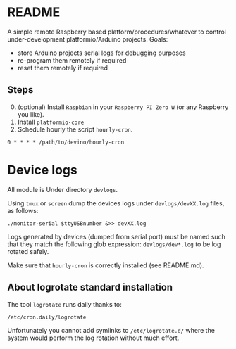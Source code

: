 # README

A simple remote Raspberry based platform/procedures/whatever to control under-development platformio/Arduino projects. Goals:

- store Arduino projects serial logs for debugging purposes
- re-program them remotely if required
- reset them remotely if required

## Steps

0. (optional) Install `Raspbian` in your `Raspberry PI Zero W` (or any Raspberry you like).
1. Install `platformio-core`
2. Schedule hourly the script `hourly-cron`.
```
0 * * * * /path/to/devino/hourly-cron
```

# Device logs

All module is Under directory `devlogs`.

Using `tmux` or `screen` dump the devices logs under `devlogs/devXX.log` files, as follows:

```
./monitor-serial $ttyUSBnumber &>> devXX.log
```

Logs generated by devices (dumped from serial port) must be named such that they match the following glob expression: `devlogs/dev*.log` to be log rotated safely.

Make sure that `hourly-cron` is correctly installed (see README.md).

## About logrotate standard installation 

The tool `logrotate` runs daily thanks to:

```
/etc/cron.daily/logrotate
```

Unfortunately you cannot add symlinks to `/etc/logrotate.d/` where the system would perform the log rotation without much effort.

